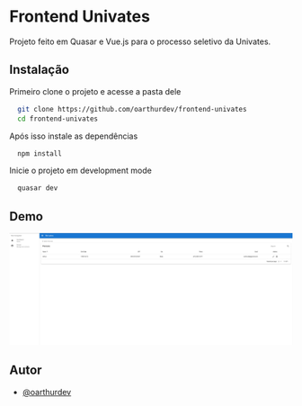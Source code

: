 # Frontend Univates

Projeto feito em Quasar e Vue.js para o processo seletivo da Univates.

## Instalação

Primeiro clone o projeto e acesse a pasta dele

```bash
  git clone https://github.com/oarthurdev/frontend-univates
  cd frontend-univates
```

Após isso instale as dependências

```bash
  npm install
```

Inicie o projeto em development mode

```bash
  quasar dev
```

## Demo

![Frontend Univates](/assets/univates-demo.png)

## Autor

- [@oarthurdev](https://www.github.com/oarthurdev)
